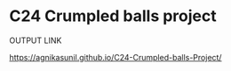 # C24 Crumpled balls project

OUTPUT LINK

https://agnikasunil.github.io/C24-Crumpled-balls-Project/
